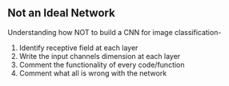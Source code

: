 ## Not an Ideal Network

Understanding how NOT to build a CNN for image classification-

1. Identify receptive field at each layer
2. Write the input channels dimension at each layer
3. Comment the functionality of every code/function
4. Comment what all is wrong with the network


